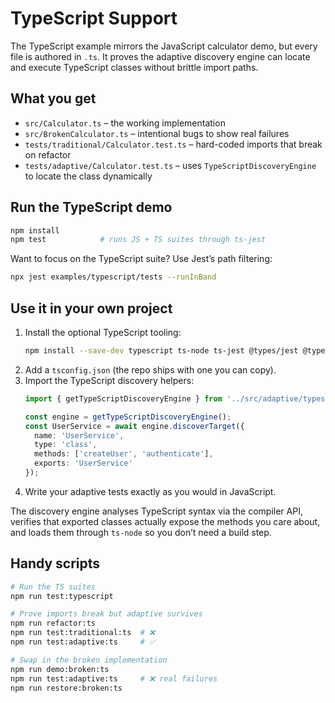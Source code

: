# TypeScript Support

The TypeScript example mirrors the JavaScript calculator demo, but every file is authored in `.ts`. It proves the adaptive discovery engine can locate and execute TypeScript classes without brittle import paths.

## What you get

- `src/Calculator.ts` – the working implementation
- `src/BrokenCalculator.ts` – intentional bugs to show real failures
- `tests/traditional/Calculator.test.ts` – hard-coded imports that break on refactor
- `tests/adaptive/Calculator.test.ts` – uses `TypeScriptDiscoveryEngine` to locate the class dynamically

## Run the TypeScript demo

```bash
npm install
npm test            # runs JS + TS suites through ts-jest
```

Want to focus on the TypeScript suite? Use Jest’s path filtering:

```bash
npx jest examples/typescript/tests --runInBand
```

## Use it in your own project

1. Install the optional TypeScript tooling:
   ```bash
   npm install --save-dev typescript ts-node ts-jest @types/jest @types/node
   ```
2. Add a `tsconfig.json` (the repo ships with one you can copy).
3. Import the TypeScript discovery helpers:
   ```typescript
   import { getTypeScriptDiscoveryEngine } from '../src/adaptive/typescript/discovery';

   const engine = getTypeScriptDiscoveryEngine();
   const UserService = await engine.discoverTarget({
     name: 'UserService',
     type: 'class',
     methods: ['createUser', 'authenticate'],
     exports: 'UserService'
   });
   ```
4. Write your adaptive tests exactly as you would in JavaScript.

The discovery engine analyses TypeScript syntax via the compiler API, verifies that exported classes actually expose the methods you care about, and loads them through `ts-node` so you don’t need a build step.

## Handy scripts

```bash
# Run the TS suites
npm run test:typescript

# Prove imports break but adaptive survives
npm run refactor:ts
npm run test:traditional:ts  # ❌
npm run test:adaptive:ts     # ✅

# Swap in the broken implementation
npm run demo:broken:ts
npm run test:adaptive:ts     # ❌ real failures
npm run restore:broken:ts
```


